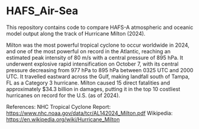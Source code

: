 # HAFS_Air-Sea

This repository contains code to compare HAFS-A atmospheric and oceanic model output along the track of Hurricane Milton (2024).

Milton was the most powerful tropical cyclone to occur worldwide in 2024, and one of the most powerful on record in the Atlantic, reaching an estimated peak intensity of 80 m/s with a central pressure of 895 hPa. It underwent explosive rapid intensification on October 7, with its central pressure decreasing from 977 hPa to 895 hPa between 0325 UTC and 2000 UTC. It travelled eastward across the Gulf, making landfall south of Tampa, FL as a Category 3 hurricane. Milton caused 15 direct fatalities and approximately $34.3 billion in damages, putting it in the top 10 costliest hurricanes on record for the U.S. (as of 2024). 

References:
NHC Tropical Cyclone Report: https://www.nhc.noaa.gov/data/tcr/AL142024_Milton.pdf
Wikipedia: https://en.wikipedia.org/wiki/Hurricane_Milton
